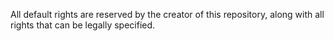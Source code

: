 All default rights are reserved by the creator of this repository, along with all rights that can be legally specified.

